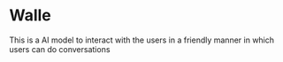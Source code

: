 # Walle
This is a AI model to interact with the users in a friendly manner in which users can do conversations
